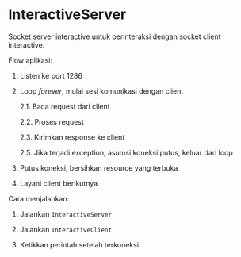 # InteractiveServer

Socket server interactive untuk berinteraksi dengan socket client interactive.

Flow aplikasi:
1. Listen ke port 1286
2. Loop *forever*, mulai sesi komunikasi dengan client

   2.1. Baca request dari client
   
   2.2. Proses request
   
   2.3. Kirimkan response ke client
   
   2.5. Jika terjadi exception, asumsi koneksi putus, keluar dari loop
   
3. Putus koneksi, bersihkan resource yang terbuka

4. Layani client berikutnya

Cara menjalankan:

1. Jalankan `InteractiveServer`

2. Jalankan `InteractiveClient`

3. Ketikkan perintah setelah terkoneksi
